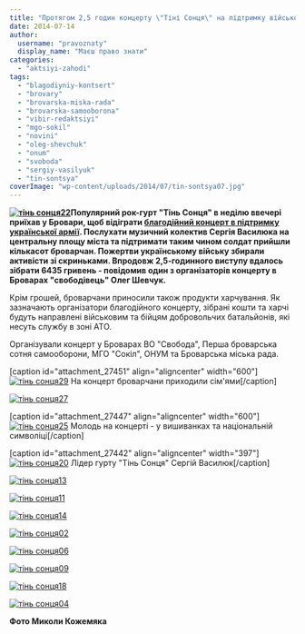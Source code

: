 ```yaml
---
title: "Протягом 2,5 годин концерту \"Тіні Сонця\" на підтримку військових зібрали понад 6000 грн"
date: 2014-07-14
author: 
  username: "pravoznaty"
  display_name: "Маєш право знати"
categories: 
  - "aktsiyi-zahodi"
tags: 
  - "blagodiyniy-kontsert"
  - "brovary"
  - "brovarska-miska-rada"
  - "brovarska-samooborona"
  - "vibir-redaktsiyi"
  - "mgo-sokil"
  - "novini"
  - "oleg-shevchuk"
  - "onum"
  - "svoboda"
  - "sergiy-vasilyuk"
  - "tin-sontsya"
coverImage: "wp-content/uploads/2014/07/tin-sontsya07.jpg"
---
```


**[![тінь сонця22](https://mpz.brovary.org/wp-content/uploads/2014/07/tin-sontsya22.jpg)](https://mpz.brovary.org/wp-content/uploads/2014/07/tin-sontsya22.jpg)Популярний рок-гурт "Тінь Сонця" в неділю ввечері приїхав у Бровари, щоб відіграти [благодійний концерт в підтримку української армії](https://mpz.brovary.org/blagodiyniy-kontsert-gurtu-tin-sontsya/). Послухати музичний колектив Сергія Василюка на центральну площу міста та підтримати таким чином солдат прийшли кількасот броварчан. Пожертви українському війську збирали активісти зі скриньками. Впродовж 2,5-годинного виступу вдалось зібрати 6435 гривень - повідомив один з організаторів концерту в Броварах "свободівець" Олег Шевчук.**

Крім грошей, броварчани приносили також продукти харчування. Як зазначають організатори благодійного концерту, зібрані кошти та харчі будуть направлені військовим та бійцям добровольчих батальйонів, які несуть службу в зоні АТО.

Організували концерт у Броварах ВО "Свобода", Перша броварська сотня самооборони, МГО "Сокіл", ОНУМ та Броварська міська рада.

\[caption id="attachment\_27451" align="aligncenter" width="600"\][![тінь сонця29](https://mpz.brovary.org/wp-content/uploads/2014/07/tin-sontsya29.jpg)](https://mpz.brovary.org/wp-content/uploads/2014/07/tin-sontsya29.jpg) На концерт броварчани приходили сім'ями\[/caption\]

[![тінь сонця27](https://mpz.brovary.org/wp-content/uploads/2014/07/tin-sontsya27.jpg)](https://mpz.brovary.org/wp-content/uploads/2014/07/tin-sontsya27.jpg)

\[caption id="attachment\_27447" align="aligncenter" width="600"\][![тінь сонця25](https://mpz.brovary.org/wp-content/uploads/2014/07/tin-sontsya25.jpg)](https://mpz.brovary.org/wp-content/uploads/2014/07/tin-sontsya25.jpg) Молодь на концерті - у вишиванках та національній символіці\[/caption\]

\[caption id="attachment\_27442" align="aligncenter" width="397"\][![тінь сонця20](https://mpz.brovary.org/wp-content/uploads/2014/07/tin-sontsya20.jpg)](https://mpz.brovary.org/wp-content/uploads/2014/07/tin-sontsya20.jpg) Лідер гурту "Тінь Сонця" Сергій Василюк\[/caption\]

[![тінь сонця13](https://mpz.brovary.org/wp-content/uploads/2014/07/tin-sontsya13.jpg)](https://mpz.brovary.org/wp-content/uploads/2014/07/tin-sontsya13.jpg)

[![тінь сонця11](https://mpz.brovary.org/wp-content/uploads/2014/07/tin-sontsya11.jpg)](https://mpz.brovary.org/wp-content/uploads/2014/07/tin-sontsya11.jpg)

[![тінь сонця14](https://mpz.brovary.org/wp-content/uploads/2014/07/tin-sontsya14.jpg)](https://mpz.brovary.org/wp-content/uploads/2014/07/tin-sontsya14.jpg)

[![тінь сонця02](https://mpz.brovary.org/wp-content/uploads/2014/07/tin-sontsya02.jpg)](https://mpz.brovary.org/wp-content/uploads/2014/07/tin-sontsya02.jpg)

[![тінь сонця06](https://mpz.brovary.org/wp-content/uploads/2014/07/tin-sontsya06.jpg)](https://mpz.brovary.org/wp-content/uploads/2014/07/tin-sontsya06.jpg)

[![тінь сонця09](https://mpz.brovary.org/wp-content/uploads/2014/07/tin-sontsya09.jpg)](https://mpz.brovary.org/wp-content/uploads/2014/07/tin-sontsya09.jpg)

[![тінь сонця18](https://mpz.brovary.org/wp-content/uploads/2014/07/tin-sontsya18.jpg)](https://mpz.brovary.org/wp-content/uploads/2014/07/tin-sontsya18.jpg)

[![тінь сонця04](https://mpz.brovary.org/wp-content/uploads/2014/07/tin-sontsya04.jpg)](https://mpz.brovary.org/wp-content/uploads/2014/07/tin-sontsya04.jpg)

**Фото Миколи Кожемяка**
